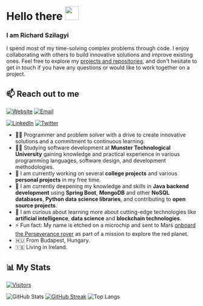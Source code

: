 # Hello there <img src="https://media.giphy.com/media/hvRJCLFzcasrR4ia7z/giphy.gif" height="36">

### I am Richard Szilagyi

I spend most of my time-solving complex problems through code. I enjoy collaborating with others to build innovative solutions and improve existing ones. Feel free to explore my [projects and repositories](https://github.com/szpatrichard?tab=repositories), and don't hesitate to get in touch if you have any questions or would like to work together on a project.

## 📫 Reach out to me

[![Website](https://img.shields.io/badge/szpatrichard.vercel.app-04123B?style=flat-square)](https://szpatrichard.vercel.app)
[![Email](https://img.shields.io/badge/szpatrichard@proton.me-04123B?style=flat-square&logoColor=58588C)](mailto:szpatrichard@proton.me?subject=%20New%20message%20sent%20on%20Github)

[![LinkedIn](https://img.shields.io/badge/patrikrichard-04123B?style=flat-square&logo=linkedin&logoColor=0077B5)](https://www.linkedin.com/in/patrikrichard)
[![Twitter](https://img.shields.io/badge/prszilagyi-04123B?style=flat-square&logo=twitter&logoColor=2CA5E0)](https://twitter.com/prszilagyi)

- 👨‍💻 Programmer and problem solver with a drive to create innovative solutions and a commitment to continuous learning.
- 👨‍🎓 Studying software development at **Munster Technological University** gaining knowledge and practical experience in various programming languages, software design, and development methodologies.
- 🔭 I am currently working on several **college projects** and various **personal projects** in my free time.
- 🌱 I am currently deepening my knowledge and skills in **Java backend development** using **Spring Boot**, **MongoDB** and other **NoSQL databases**, **Python data science libraries**, and contributing to **open source projects**.
- 🤔 I am curious about learning more about cutting-edge technologies like **artificial intelligence**, **data science** and **blockchain technologies**.
- ⚡ Fun fact: My name is etched on a microchip and sent to Mars [onboard the Perseverance rover](https://mars.nasa.gov/participate/send-your-name/mars2020/certificate/736069507821) as part of a mission to explore the red planet.
- 🇭🇺 From Budapest, Hungary.
- 🇮🇪 Living in Ireland.

## 📊 My Stats

[![Visitors](https://api.visitorbadge.io/api/combined?path=https%3A%2F%2Fgithub.com%2Fszpatrichard&labelColor=%23010c2b&countColor=%2304123b)](https://visitorbadge.io/status?path=https%3A%2F%2Fgithub.com%2Fszpatrichard)

![GitHub Stats](https://github-readme-stats.vercel.app/api?username=szpatrichard&show_icons=true&theme=radical&card_width=460)
[![GitHub Streak](https://github-readme-streak-stats.herokuapp.com?user=szpatrichard&theme=radical&date_format=j%20M%5B%20Y%5D&card_width=460)](https://git.io/streak-stats)
![Top Langs](https://github-readme-stats.vercel.app/api/top-langs/?username=szpatrichard&layout=compact&theme=radical&card_width=460)

